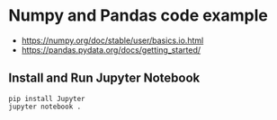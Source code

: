 # Numpy and Pandas code example

- https://numpy.org/doc/stable/user/basics.io.html
- https://pandas.pydata.org/docs/getting_started/

## Install and Run Jupyter Notebook
```
pip install Jupyter
jupyter notebook .
```